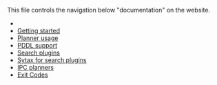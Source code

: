 This file controls the navigation below "documentation" on the website.

  -  [](README.md)
  -  [Getting started](quick-start.md)
  -  [Planner usage](planner-usage.md)
  -  [PDDL support](pddl-support.md)
  -  [Search plugins](search/)
  -  [Sytax for search plugins](search-plugin-syntax.md)
  -  [IPC planners](ipc-planner.md)
  -  [Exit Codes](exit-codes.md)
